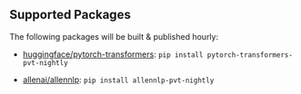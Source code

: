 ## Supported Packages

The following packages will be built & published hourly:

-   [huggingface/pytorch-transformers](https://github.com/huggingface/pytorch-transformers): `pip install pytorch-transformers-pvt-nightly`

-   [allenai/allennlp](https://github.com/allenai/allennlp): `pip install allennlp-pvt-nightly`

